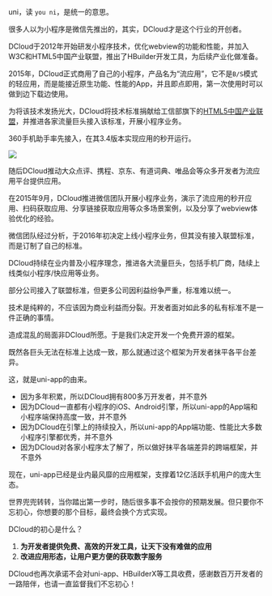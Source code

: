 uni，读 `you ni`，是统一的意思。

很多人以为小程序是微信先推出的，其实，DCloud才是这个行业的开创者。

DCloud于2012年开始研发小程序技术，优化webview的功能和性能，并加入W3C和HTML5中国产业联盟，推出了HBuilder开发工具，为后续产业化做准备。

2015年，DCloud正式商用了自己的小程序，产品名为“流应用”，它不是`B/S`模式的轻应用，而是能接近原生功能、性能的App，并且即点即用，第一次使用时可以做到边下载边使用。

为将该技术发扬光大，DCloud将技术标准捐献给工信部旗下的[HTML5中国产业联盟](https://www.html5plus.org/)，并推进各家流量巨头接入该标准，开展小程序业务。

360手机助手率先接入，在其3.4版本实现应用的秒开运行。

<img src="https://web-assets.dcloud.net.cn/unidoc/zh/pic-3.png" style="max-width:480px;">

随后DCloud推动大众点评、携程、京东、有道词典、唯品会等众多开发者为流应用平台提供应用。

在2015年9月，DCloud推进微信团队开展小程序业务，演示了流应用的秒开应用、扫码获取应用、分享链接获取应用等众多场景案例，以及分享了webview体验优化的经验。

微信团队经过分析，于2016年初决定上线小程序业务，但其没有接入联盟标准，而是订制了自己的标准。

DCloud持续在业内普及小程序理念，推进各大流量巨头，包括手机厂商，陆续上线类似小程序/快应用等业务。

部分公司接入了联盟标准，但更多公司因利益纷争严重，标准难以统一。

技术是纯粹的，不应该因为商业利益而分裂。开发者面对如此多的私有标准不是一件正确的事情。

造成混乱的局面非DCloud所愿。于是我们决定开发一个免费开源的框架。

既然各巨头无法在标准上达成一致，那么就通过这个框架为开发者抹平各平台差异。

这，就是uni-app的由来。

- 因为多年积累，所以DCloud拥有800多万开发者，并不意外
- 因为DCloud一直都有小程序的iOS、Android引擎，所以uni-app的App端和小程序端保持高度一致，并不意外
- 因为DCloud在引擎上的持续投入，所以uni-app的App端功能、性能比大多数小程序引擎都优秀，并不意外
- 因为DCloud对各家小程序太了解了，所以做好抹平各端差异的跨端框架，并不意外

现在，uni-app已经是业内最风靡的应用框架，支撑着12亿活跃手机用户的庞大生态。

世界兜兜转转，当你踏出第一步时，随后很多事不会按你的预期发展。但只要你不忘初心，你想要的那个目标，最终会换个方式实现。

DCloud的初心是什么？

1. **为开发者提供免费、高效的开发工具，让天下没有难做的应用**
2. **改进应用形态，让用户更方便的获取数字服务**

DCloud也再次承诺不会对uni-app、HBuilderX等工具收费，感谢数百万开发者的一路陪伴，也请一直监督我们不忘初心！
